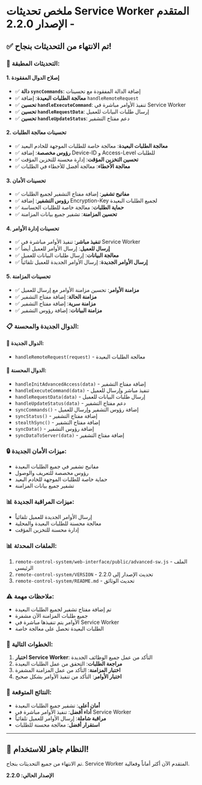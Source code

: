 # ملخص تحديثات Service Worker المتقدم - الإصدار 2.2.0

## ✅ تم الانتهاء من التحديثات بنجاح!

### 🔧 التحديثات المطبقة:

#### 1. إصلاح الدوال المفقودة
- ✅ **دالة `syncCommands`**: إضافة الدالة المفقودة مع تحسينات
- ✅ **معالجة الطلبات البعيدة**: إضافة `handleRemoteRequest`
- ✅ **تحسين `handleExecuteCommand`**: تنفيذ الأوامر مباشرة في Service Worker
- ✅ **تحسين `handleRequestData`**: إرسال طلبات البيانات للعميل
- ✅ **تحسين `handleUpdateStatus`**: دعم مفتاح التشفير

#### 2. تحسينات معالجة الطلبات
- ✅ **معالجة الطلبات البعيدة**: معالجة خاصة للطلبات الموجهة للخادم البعيد
- ✅ **رؤوس مخصصة**: إضافة Device-ID و Access-Level للطلبات
- ✅ **تحسين التخزين المؤقت**: إدارة محسنة للتخزين المؤقت
- ✅ **معالجة الأخطاء**: معالجة أفضل للأخطاء في الطلبات

#### 3. تحسينات الأمان
- ✅ **مفاتيح تشفير**: إضافة مفتاح التشفير لجميع الطلبات
- ✅ **رؤوس التشفير**: إضافة Encryption-Key لجميع الطلبات البعيدة
- ✅ **حماية الطلبات**: معالجة خاصة للطلبات الحساسة
- ✅ **تحسين المزامنة**: تشفير جميع بيانات المزامنة

#### 4. تحسينات إدارة الأوامر
- ✅ **تنفيذ مباشر**: تنفيذ الأوامر مباشرة في Service Worker
- ✅ **إرسال للعميل**: إرسال الأوامر للعميل أيضاً
- ✅ **معالجة البيانات**: إرسال طلبات البيانات للعميل
- ✅ **إرسال الأوامر الجديدة**: إرسال الأوامر الجديدة للعميل تلقائياً

#### 5. تحسينات المزامنة
- ✅ **مزامنة الأوامر**: تحسين مزامنة الأوامر مع إرسال للعميل
- ✅ **مزامنة الحالة**: إضافة مفتاح التشفير
- ✅ **مزامنة سرية**: إضافة مفتاح التشفير
- ✅ **مزامنة البيانات**: إضافة رؤوس التشفير

### 📋 الدوال الجديدة والمحسنة:

#### 🔧 الدوال الجديدة:
- `handleRemoteRequest(request)` - معالجة الطلبات البعيدة

#### 🔧 الدوال المحسنة:
- `handleInitAdvancedAccess(data)` - إضافة مفتاح التشفير
- `handleExecuteCommand(data)` - تنفيذ مباشر وإرسال للعميل
- `handleRequestData(data)` - إرسال طلبات البيانات للعميل
- `handleUpdateStatus(data)` - دعم مفتاح التشفير
- `syncCommands()` - إضافة رؤوس التشفير وإرسال للعميل
- `syncStatus()` - إضافة مفتاح التشفير
- `stealthSync()` - إضافة مفتاح التشفير
- `syncData()` - إضافة رؤوس التشفير
- `syncDataToServer(data)` - إضافة مفتاح التشفير

### 🔒 ميزات الأمان الجديدة:
- مفاتيح تشفير في جميع الطلبات البعيدة
- رؤوس مخصصة للتعريف والوصول
- حماية خاصة للطلبات الموجهة للخادم البعيد
- تشفير جميع بيانات المزامنة

### 📊 ميزات المراقبة الجديدة:
- إرسال الأوامر الجديدة للعميل تلقائياً
- معالجة محسنة للطلبات البعيدة والمحلية
- إدارة محسنة للتخزين المؤقت

### 📊 الملفات المحدثة:
1. `remote-control-system/web-interface/public/advanced-sw.js` - الملف الرئيسي
2. `remote-control-system/VERSION` - تحديث الإصدار إلى 2.2.0
3. `remote-control-system/README.md` - تحديث الوثائق

### ⚠️ ملاحظات مهمة:
- تم إضافة مفتاح تشفير لجميع الطلبات البعيدة
- جميع طلبات المزامنة الآن مشفرة
- الأوامر يتم تنفيذها مباشرة في Service Worker
- الطلبات البعيدة تحصل على معالجة خاصة

### 🚀 الخطوات التالية:
1. **اختبار Service Worker**: التأكد من عمل جميع الوظائف الجديدة
2. **مراجعة الطلبات**: التحقق من عمل الطلبات البعيدة
3. **اختبار المزامنة**: التأكد من عمل المزامنة المشفرة
4. **اختبار الأوامر**: التأكد من تنفيذ الأوامر بشكل صحيح

### 🎯 النتائج المتوقعة:
- **أمان أعلى**: تشفير جميع الطلبات البعيدة
- **أداء أفضل**: تنفيذ الأوامر مباشرة في Service Worker
- **مراقبة شاملة**: إرسال الأوامر للعميل تلقائياً
- **استقرار أفضل**: معالجة محسنة للطلبات

---

## 🎉 النظام جاهز للاستخدام!

تم الانتهاء من جميع التحديثات بنجاح. Service Worker المتقدم الآن أكثر أماناً وفعالية.

**الإصدار الحالي: 2.2.0**